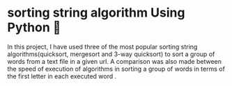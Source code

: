 # sorting string algorithm Using Python  👀 
In this project, I have used three of the most popular sorting string algorithms(quicksort, mergesort and 3-way quicksort) to sort a group of words from a text file in a given url. A comparison was also made between the speed of execution of algorithms in sorting a group of words in terms of the first letter in each executed word .
